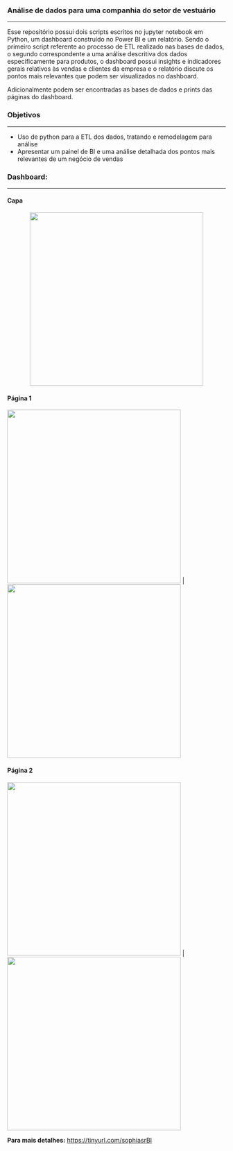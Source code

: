 ### Análise de dados para uma companhia do setor de vestuário
<hr class="style1">

Esse repositório possui dois scripts escritos no jupyter notebook em Python, um dashboard construído no Power BI e um relatório. 
Sendo o primeiro script referente ao processo de ETL realizado nas bases de dados, o segundo correspondente a uma análise descritiva dos dados especificamente para produtos, o dashboard possui insights e indicadores gerais relativos às vendas e clientes da empresa e o relatório discute os pontos mais relevantes que podem ser visualizados no dashboard. 

Adicionalmente podem ser encontradas as bases de dados e prints das páginas do dashboard.

### Objetivos
<hr class="style1">

- Uso de python para a ETL dos dados, tratando e remodelagem para análise
- Apresentar um painel de BI e uma análise detalhada dos pontos mais relevantes de um negócio de vendas


### Dashboard: <br />
<hr class="style1">

#### Capa
<p align="center">
<img src=https://user-images.githubusercontent.com/52143378/165175093-e8707339-cf44-4cdd-a10a-a06bc3176a21.jpeg width=400>  
 </p>

#### Página 1
<p align="center">

<img src="https://user-images.githubusercontent.com/52143378/159502623-d2c4d99e-a1f5-4b74-a6c7-147909f8a976.jpg" width=400> | <img src= "https://user-images.githubusercontent.com/52143378/159502631-6694fd15-5f3a-47f7-810c-b88c194017e4.jpg" width=400> <br />
</p>

#### Página 2
<p align="center">

<img src= "https://user-images.githubusercontent.com/52143378/159502633-3bb2320f-cd1e-4c27-b922-c61de6b9d791.jpg" width=400> |  <img src= "https://user-images.githubusercontent.com/52143378/159502637-70357646-6e07-4e39-bba2-93bd6713bad6.jpg" width=400> <br />
</p>

**Para mais detalhes:** https://tinyurl.com/sophiasrBI

